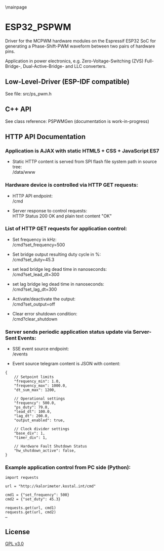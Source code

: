 \mainpage
# ESP32_PSPWM
Driver for the MCPWM hardware modules on the Espressif ESP32 SoC for
generating a Phase-Shift-PWM waveform between two pairs of hardware pins.

Application in power electronics, e.g. Zero-Voltage-Switching (ZVS) Full-Bridge-,
Dual-Active-Bridge- and LLC converters.

## Low-Level-Driver (ESP-IDF compatible)
See file: src/ps_pwm.h

## C++ API
See class reference: PSPWMGen (documentation is work-in-progress)

## HTTP API Documentation

### Application is AJAX with static HTML5 + CSS + JavaScript ES7
* Static HTTP content is served from SPI flash file system path in source tree:  
/data/www

### Hardware device is controlled via HTTP GET requests:
* HTTP API endpoint:  
/cmd

* Server response to control requests:  
HTTP Status 200 OK and plain text content "OK"

### List of HTTP GET requests for application control:

* Set frequency in kHz:  
/cmd?set_frequency=500

* Set bridge output resulting duty cycle in %:  
/cmd?set_duty=45.3

* set lead bridge leg dead time in nanoseconds:  
/cmd?set_lead_dt=300

* set lag bridge leg dead time in nanoseconds:  
/cmd?set_lag_dt=300

* Activate/deactivate the output:  
/cmd?set_output=off

* Clear error shutdown condition:  
/cmd?clear_shutdown


### Server sends periodic application status update via Server-Sent Events:
* SSE event source endpoint:  
/events

* Event source telegram content is JSON with content:
```
{
    // Setpoint limits
    "frequency_min": 1.0,
    "frequency_max": 1000.0,
    "dt_sum_max": 1200,

    // Operational settings
    "frequency": 500.0,
    "ps_duty": 79.0,
    "lead_dt": 100.0,
    "lag_dt": 200.0,
    "output_enabled": true,

    // Clock divider settings
    "base_div": 1,
    "timer_div": 1,

    // Hardware Fault Shutdown Status
    "hw_shutdown_active": false,
}
```

### Example application control from PC side (Python):
```
import requests

url = "http://kalorimeter.kostal.int/cmd"

cmd1 = {"set_frequency": 500}
cmd2 = {"set_duty": 45.3}

requests.get(url, cmd1)
requests.get(url, cmd2)
…
```

## License
[GPL v3.0](license_gplv3.txt)
